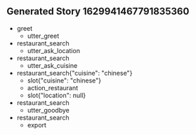 ## Generated Story 1629941467791835360
* greet
    - utter_greet
* restaurant_search
    - utter_ask_location
* restaurant_search
    - utter_ask_cuisine
* restaurant_search{"cuisine": "chinese"}
    - slot{"cuisine": "chinese"}
    - action_restaurant
    - slot{"location": null}
* restaurant_search
    - utter_goodbye
* restaurant_search
    - export

